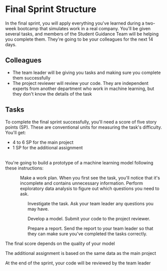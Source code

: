 <h1>Final Sprint Structure</h1>
In the final sprint, you will apply everything you've learned during a two-week bootcamp that simulates work in a real company. You'll be given several tasks, and members of the Student Guidance Team will be helping you complete them. They're going to be your colleagues for the next 14 days.

<h2>Colleagues</h2>
<ul><li>
The team leader will be giving you tasks and making sure you complete them successfully</li><li>
The project reviewer will review your code. They are independent experts from another department who work in machine learning, but they don't know the details of the task</li></ul>
<h2>Tasks</h2>
To complete the final sprint successfully, you'll need a score of five story points (SP). These are conventional units for measuring the task's difficulty. You'll get:
<ul><li>4 to 6 SP for the main project</li>
<li>1 SP for the additional assignment</li></ul><br>
You're going to build a prototype of a machine learning model following these instructions:
<ul><ol>Make a work plan. When you first see the task, you'll notice that it's incomplete and contains unnecessary information. Perform exploratory data analysis to figure out which questions you need to ask.
<ol>Investigate the task. Ask your team leader any questions you may have.</ol>
<ol>Develop a model. Submit your code to the project reviewer.</ol>
<ol>Prepare a report. Send the report to your team leader so that they can make sure you've completed the tasks correctly.</ol></ul>
  
The final score depends on the quality of your model
  
The additional assignment is based on the same data as the main project

At the end of the sprint, your code will be reviewed by the team leader
